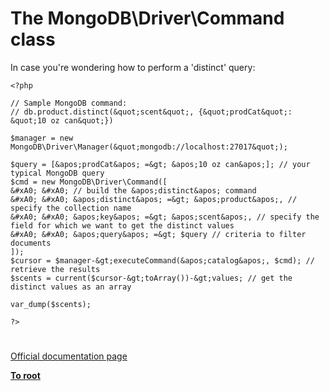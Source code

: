 # The MongoDB\Driver\Command class





In case you&apos;re wondering how to perform a &apos;distinct&apos; query:



```
<?php

// Sample MongoDB command:
// db.product.distinct(&quot;scent&quot;, {&quot;prodCat&quot;: &quot;10 oz can&quot;})

$manager = new MongoDB\Driver\Manager(&quot;mongodb://localhost:27017&quot;);

$query = [&apos;prodCat&apos; =&gt; &apos;10 oz can&apos;]; // your typical MongoDB query
$cmd = new MongoDB\Driver\Command([
&#xA0; &#xA0; // build the &apos;distinct&apos; command
&#xA0; &#xA0; &apos;distinct&apos; =&gt; &apos;product&apos;, // specify the collection name
&#xA0; &#xA0; &apos;key&apos; =&gt; &apos;scent&apos;, // specify the field for which we want to get the distinct values
&#xA0; &#xA0; &apos;query&apos; =&gt; $query // criteria to filter documents
]);
$cursor = $manager-&gt;executeCommand(&apos;catalog&apos;, $cmd); // retrieve the results
$scents = current($cursor-&gt;toArray())-&gt;values; // get the distinct values as an array

var_dump($scents);

?>
```



  

#

[Official documentation page](https://www.php.net/manual/en/class.mongodb-driver-command.php)

**[To root](/README.md)**